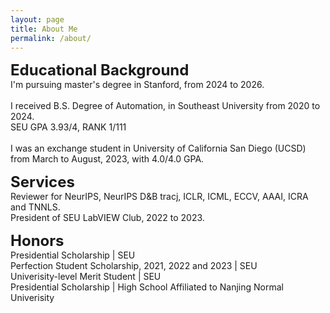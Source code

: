 ```yaml
---
layout: page
title: About Me
permalink: /about/
---
```

<!-- <p>
	Download my <a href="" download="CV">CV</a><br>
	<br>
</p> -->

<p>
	<font size="+2"><strong>Educational Background</strong></font>
	<br>
	I'm pursuing master's degree in Stanford, from 2024 to 2026.
	<br>
	<br>
	I received B.S. Degree of Automation, in Southeast University from 2020 to 2024.
	<br> SEU GPA 3.93/4, RANK 1/111
	<br>
	<br>
	I was an exchange student in University of California San Diego (UCSD) from March to August, 2023, with 4.0/4.0 GPA.
	<br>
</p>


<p>
	<font size="+2"><strong> Services </strong></font>
	<br> Reviewer for NeurIPS, NeurIPS D&B tracj, ICLR, ICML, ECCV, AAAI, ICRA and TNNLS. 
	<br> President of SEU LabVIEW Club, 2022 to 2023.
</p>

<p>
	<font size="+2"><strong> Honors </strong></font>
	<br> Presidential Scholarship | SEU
	<br> Perfection Student Scholarship, 2021, 2022 and 2023 | SEU
	<br> Univerisity-level Merit Student | SEU
	<br> Presidential Scholarship | High School Affiliated to Nanjing Normal Univerisity
</p>
